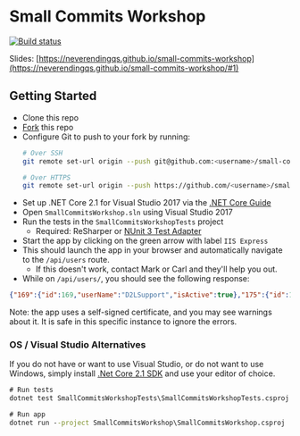 # Small Commits Workshop

[![Build status](https://ci.appveyor.com/api/projects/status/wvkbw0nvrgnr5h23/branch/master?svg=true)](https://ci.appveyor.com/project/neverendingqs/small-commits-workshop/branch/master)

Slides:
[https://neverendingqs.github.io/small-commits-workshop](https://neverendingqs.github.io/small-commits-workshop/#1)

## Getting Started

* Clone this repo
* [Fork](https://help.github.com/articles/fork-a-repo/#fork-an-example-repository)
  this repo
* Configure Git to push to your fork by running:
  ```bash
  # Over SSH
  git remote set-url origin --push git@github.com:<username>/small-commits-workshop.git

  # Over HTTPS
  git remote set-url origin --push https://github.com/<username>/small-commits-workshop.git
  ```
* Set up .NET Core 2.1 for Visual Studio 2017 via the [.NET Core
  Guide](https://docs.microsoft.com/en-us/dotnet/core/windows-prerequisites?tabs=netcore21#prerequisites-with-visual-studio-2017)
* Open `SmallCommitsWorkshop.sln` using Visual Studio 2017
* Run the tests in the `SmallCommitsWorkshopTests` project
  * Required: ReSharper or [NUnit 3 Test
    Adapter](https://marketplace.visualstudio.com/items?itemName=NUnitDevelopers.NUnit3TestAdapter)
* Start the app by clicking on the green arrow with label `IIS Express`
* This should launch the app in your browser and automatically navigate to the `/api/users` route.
  * If this doesn't work, contact Mark or Carl and they'll help you out.
* While on `/api/users/`, you should see the following response:

```json
{"169":{"id":169,"userName":"D2LSupport","isActive":true},"175":{"id":175,"userName":"user1","isActive":false}}
```

Note: the app uses a self-signed certificate, and you may see warnings about it.
It is safe in this specific instance to ignore the errors.

### OS / Visual Studio Alternatives

If you do not have or want to use Visual Studio, or do not want to use Windows,
simply install [.Net Core 2.1 SDK](https://www.microsoft.com/net/download) and
use your editor of choice.

```cmd
# Run tests
dotnet test SmallCommitsWorkshopTests\SmallCommitsWorkshopTests.csproj

# Run app
dotnet run --project SmallCommitsWorkshop\SmallCommitsWorkshop.csproj
```
